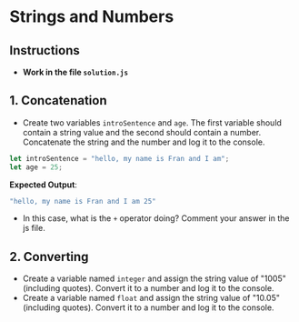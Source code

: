 # Strings and Numbers
## Instructions
- **Work in the file `solution.js`**

## 1. Concatenation
* Create two variables `introSentence` and `age`. The first variable should contain a string value and the second should contain a number. Concatenate the string and the number and log it to the console.
```javascript
let introSentence = "hello, my name is Fran and I am";
let age = 25;
```

**Expected Output**: 
```javascript
"hello, my name is Fran and I am 25"
```
* In this case, what is the `+` operator doing? Comment your answer in the js file.

## 2. Converting 
* Create a variable named `integer` and assign the string value of "1005" (including quotes). Convert it to a number and log it to the console.
* Create a variable named `float` and assign the string value of "10.05" (including quotes). Convert it to a number and log it to the console.